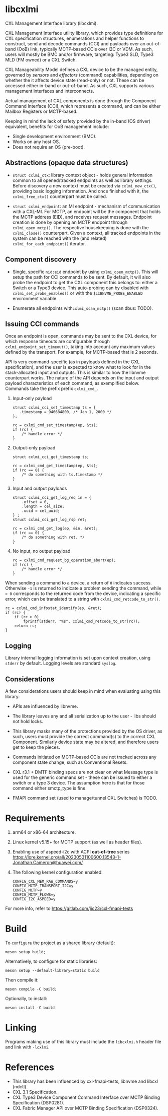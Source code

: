 # libcxlmi

CXL Management Interface library (libcxlmi).

CXL Management Interface utility library, which provides type definitions
for CXL specification structures, enumerations and helper functions to
construct, send and decode commands (CCI) and payloads over an out-of-band
(OoB) link, typically MCTP-based CCIs over I2C or VDM. As such, users will
mostly be BMC and/or firmware, targeting: Type3 SLD, Type3 MLD (FM owned)
or a CXL Switch.

CXL Manageability Model defines a CXL device to be the managed entity,
governed by *sensors* and *effectors* (command) capabilities, depending
on whether the it affects device state (read-only) or not. These can be
accessed either in-band or out-of-band. As such, CXL supports various
management interfaces and interconnects.

Actual management of CXL components is done through the Component Command
Interface (CCI), which represents a command, and can be either Mailbox
Registers or MCTP-based.

Keeping in mind the lack of safety provided by the in-band (OS driver)
equivalent, benefits for OoB management include:
- Single development environment (BMC).
- Works on any host OS.
- Does not require an OS (pre-boot).

Abstractions (opaque data structures)
-------------------------------------
- `struct cxlmi_ctx`: library context object - holds general information
common to all opened/tracked endpoints as well as library settings. Before
discovery a new context must be created via `cxlmi_new_ctx()`, providing
basic logging information. And once finished with it, the `cxlmi_free_ctx()`
counterpart must be called.

- `struct cxlmi_endpoint`: an MI endpoint - mechanism of communication with
a CXL-MI. For MCTP, an endpoint will be the component that holds
the MCTP address (EID), and receives request messages. Endpoint creation
is done by opening an MCTP endpoint through `cxlmi_open_mctp()`. The respective
housekeeping is done with the `cxlmi_close()` counterpart. Given a context,
all tracked endpoints in the system can be reached with the (and related)
`cxlmi_for_each_endpoint()` iterator.

Component discovery
-------------------
- Single, specific `nid:eid` endpoint by using `cxlmi_open_mctp()`. This will
  setup the path for CCI commands to be sent. By default, it will also probe
  the endpoint to get the CXL component this belongs to: either a Switch or a
  Type3 device. This auto-probing can by disabled with `cxlmi_set_probe_enabled()`
  or with the `$LIBNVME_PROBE_ENABLED` environment variable.

- Enumerate all endpoints with`cxlmi_scan_mctp()` (scan dbus: TODO).

Issuing CCI commands
--------------------
Once an endpoint is open, commands may be sent to the CXL device, for which
response timeouts are configurable through `cxlmi_endpoint_set_timeout()`,
taking into account any maximum values defined by the transport. For example,
for MCTP-based that is 2 seconds.

API is very command-specific (as in payloads defined in the CXL specification),
and the user is expected to know what to look for in the stack-allocated input
and outputs. This is similar to how the libnvme counterpart works. The nature
of the API depends on the input and output payload characteristics of each
command, as exemplified below. Commands take the prefix prefix `cxlmi_cmd_`.

1. Input-only payload

   ```
   struct cxlmi_cci_set_timestamp ts = {
	  .timestamp = 946684800, /* Jan 1, 2000 */
   };

   rc = cxlmi_cmd_set_timestamp(ep, &ts);
   if (rc) {
	   /* handle error */
   }
   ```

2. Output-only payload

   ```
   struct cxlmi_cci_get_timestamp ts;

   rc = cxlmi_cmd_get_timestamp(ep, &ts);
   if (rc == 0) {
	   /* do something with ts.timestamp */
   }
   ```

3. Input and output payloads

   ```
   struct cxlmi_cci_get_log_req in = {
	   .offset = 0,
	   .length = cel_size;
	   .uuid = cel_uuid;
   } ;
   struct cxlmi_cci_get_log_rsp ret;

   rc = cxlmi_cmd_get_log(ep, &in, &ret);
   if (rc == 0) {
	   /* do something with ret. */
   }
   ```

4. No input, no output payload

   ```
   rc = cxlmi_cmd_request_bg_operation_abort(ep);
   if (rc) {
	   /* handle error */
   }
   ```

When sending a command to a device, a return of `0` indicates success.
Otherwise `-1` is returned to indicate a problem sending the command, while
`> 0` corresponds to the returned code from the device, indicating a specific
error, which can be translated to a string with `cxlmi_cmd_retcode_to_str()`.

   ```
   rc = cxlmi_cmd_infostat_identify(ep, &ret);
   if (rc) {
	   if (rc > 0)
		   fprintf(stderr, "%s", cxlmi_cmd_retcode_to_str(rc));
	   return rc;
   }
   ```

Logging
-------
Library internal logging information is set upon context creation, using `stderr`
by default. Logging levels are standard `syslog`.

Considerations
--------------
A few considerations users should keep in mind when evaluating using this library:

- APIs are influenced by libnvme.

- The library leaves any and all serialization up to the user - libs should not
hold locks.

- This library masks many of the protections provided by the OS driver, as such,
users must provide the correct command(s) to the correct CXL Component. Similarly
device state may be altered, and therefore users get to keep the pieces.

- Commands initiated on MCTP-based CCIs are not tracked across any component state
change, such as Conventional Resets.

- CXL r3.1 + DMTF binding specs are not clear on what Message type is used for the
generic command set - these can be issued to either a switch or a type 3 device.
The assumption here is that for those command either smctp_type is fine.

- FMAPI command set (used to manage/tunnel CXL Switches) is TODO.

Requirements
============
1. arm64 or x86-64 architecture.

2. Linux kernel v5.15+ for MCTP support (as well as header files).

3. Enabling use of aspeed-i2c with ACPI **out-of-tree** series
   https://lore.kernel.org/all/20230531100600.13543-1-Jonathan.Cameron@huawei.com/

4. The following kernel configuration enabled:
   ```
   CONFIG_CXL_MEM_RAW_COMMANDS=y
   CONFIG_MCTP_TRANSPORT_I2C=y
   CONFIG_MCTP=y
   CONFIG_MCTP_FLOWS=y
   CONFIG_I2C_ASPEED=y
   ```

For more info, refer to https://gitlab.com/jic23/cxl-fmapi-tests

Build
=====
To `configure` the project as a shared library (default):

```
meson setup build;
```
Alternatively, to configure for static libraries:
```
meson setup --default-library=static build
```
Then compile it:
```
meson compile -C build;
```
Optionally, to install:
```
meson install -C build
```

Linking
=======

Programs making use of this library must include the `libcxlmi.h` header file
and link with `-lcxlmi`.

References
==========
- This library has been influenced by cxl-fmapi-tests, libnvme and libcxl (ndctl).
- CXL 3.1 Specification.
- CXL Type3 Device Component Command Interface over MCTP Binding Specification (DSP0281).
- CXL Fabric Manager API over MCTP Binding Specification (DSP0324).

